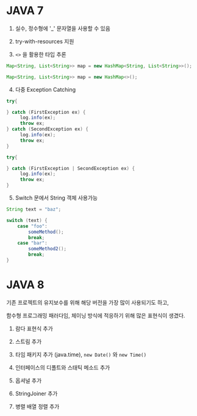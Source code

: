 # JAVA 7

1. 실수, 정수형에 '_' 문자열을 사용할 수 있음

2. try-with-resources 지원

3. `<>` 을 활용한 타입 추론

```java
Map<String, List<String>> map = new HashMap<String, List<String>>();
```

```java
Map<String, List<String>> map = new HashMap<>();
```

4. 다중 Exception Catching

```java
try{

} catch (FirstException ex) {
     log.info(ex);
     throw ex;
} catch (SecondException ex) {
     log.info(ex);
     throw ex;
}
```

```java
try{

} catch (FirstException | SecondException ex) {
     log.info(ex);
     throw ex;
}
```

5. Switch 문에서 String 객체 사용가능

```java
String text = "baz";

switch (text) {
    case "foo":
        someMethod();
        break;
    case "bar":
        someMethod2();
        break;
}
```

# JAVA 8

기존 프로젝트의 유지보수를 위해 해당 버전을 가장 많이 사용되기도 하고,

함수형 프로그래밍 패러다임, 체이닝 방식에 적응하기 위해 많은 표현식이 생겼다. 

1. 람다 표현식 추가

2. 스트림 추가

3. 타임 패키지 추가 (java.time), `new Date()` 와 `new Time()`

4. 인터페이스의 디폴트와 스태틱 메소드 추가

5. 옵셔널 추가

6. StringJoiner 추가

7. 병렬 배열 정렬 추가